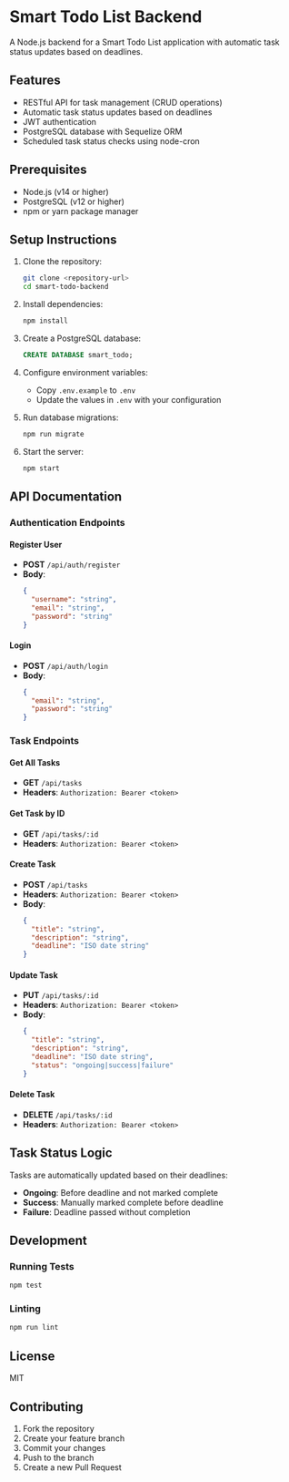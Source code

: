 # Smart Todo List Backend

A Node.js backend for a Smart Todo List application with automatic task status updates based on deadlines.

## Features

- RESTful API for task management (CRUD operations)
- Automatic task status updates based on deadlines
- JWT authentication
- PostgreSQL database with Sequelize ORM
- Scheduled task status checks using node-cron

## Prerequisites

- Node.js (v14 or higher)
- PostgreSQL (v12 or higher)
- npm or yarn package manager

## Setup Instructions

1. Clone the repository:
   ```bash
   git clone <repository-url>
   cd smart-todo-backend
   ```

2. Install dependencies:
   ```bash
   npm install
   ```

3. Create a PostgreSQL database:
   ```sql
   CREATE DATABASE smart_todo;
   ```

4. Configure environment variables:
   - Copy `.env.example` to `.env`
   - Update the values in `.env` with your configuration

5. Run database migrations:
   ```bash
   npm run migrate
   ```

6. Start the server:
   ```bash
   npm start
   ```

## API Documentation

### Authentication Endpoints

#### Register User
- **POST** `/api/auth/register`
- **Body**:
  ```json
  {
    "username": "string",
    "email": "string",
    "password": "string"
  }
  ```

#### Login
- **POST** `/api/auth/login`
- **Body**:
  ```json
  {
    "email": "string",
    "password": "string"
  }
  ```

### Task Endpoints

#### Get All Tasks
- **GET** `/api/tasks`
- **Headers**: `Authorization: Bearer <token>`

#### Get Task by ID
- **GET** `/api/tasks/:id`
- **Headers**: `Authorization: Bearer <token>`

#### Create Task
- **POST** `/api/tasks`
- **Headers**: `Authorization: Bearer <token>`
- **Body**:
  ```json
  {
    "title": "string",
    "description": "string",
    "deadline": "ISO date string"
  }
  ```

#### Update Task
- **PUT** `/api/tasks/:id`
- **Headers**: `Authorization: Bearer <token>`
- **Body**:
  ```json
  {
    "title": "string",
    "description": "string",
    "deadline": "ISO date string",
    "status": "ongoing|success|failure"
  }
  ```

#### Delete Task
- **DELETE** `/api/tasks/:id`
- **Headers**: `Authorization: Bearer <token>`

## Task Status Logic

Tasks are automatically updated based on their deadlines:
- **Ongoing**: Before deadline and not marked complete
- **Success**: Manually marked complete before deadline
- **Failure**: Deadline passed without completion

## Development

### Running Tests
```bash
npm test
```

### Linting
```bash
npm run lint
```

## License

MIT

## Contributing

1. Fork the repository
2. Create your feature branch
3. Commit your changes
4. Push to the branch
5. Create a new Pull Request 